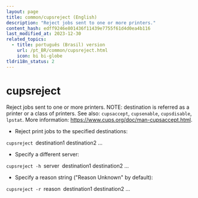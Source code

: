 ```yaml
---
layout: page
title: common/cupsreject (English)
description: "Reject jobs sent to one or more printers."
content_hash: edff9246e801436f11439e7755f61d4d0ea4b116
last_modified_at: 2023-12-30
related_topics:
  - title: português (Brasil) version
    url: /pt_BR/common/cupsreject.html
    icon: bi bi-globe
tldri18n_status: 2
---
```

# cupsreject

Reject jobs sent to one or more printers.
NOTE: destination is referred as a printer or a class of printers.
See also: `cupsaccept`, `cupsenable`, `cupsdisable`, `lpstat`.
More information: <https://www.cups.org/doc/man-cupsaccept.html>.

- Reject print jobs to the specified destinations:

`cupsreject `<span class="tldr-var badge badge-pill bg-dark-lm bg-white-dm text-white-lm text-dark-dm font-weight-bold">destination1 destination2 ...</span>

- Specify a different server:

`cupsreject -h `<span class="tldr-var badge badge-pill bg-dark-lm bg-white-dm text-white-lm text-dark-dm font-weight-bold">server</span>` `<span class="tldr-var badge badge-pill bg-dark-lm bg-white-dm text-white-lm text-dark-dm font-weight-bold">destination1 destination2 ...</span>

- Specify a reason string ("Reason Unknown" by default):

`cupsreject -r `<span class="tldr-var badge badge-pill bg-dark-lm bg-white-dm text-white-lm text-dark-dm font-weight-bold">reason</span>` `<span class="tldr-var badge badge-pill bg-dark-lm bg-white-dm text-white-lm text-dark-dm font-weight-bold">destination1 destination2 ...</span>
